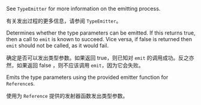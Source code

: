 See `TypeEmitter` for more information on the emitting process.

有关发出过程的更多信息，请参阅 `TypeEmitter`。

Determines whether the type parameters can be emitted. If this returns true, then a call to
`emit` is known to succeed. Vice versa, if false is returned then `emit` should not be
called, as it would fail.

确定是否可以发出类型参数。如果返回 true，则已知对 `emit` 的调用成功。反之亦然，如果返回 false
，则不应该调用 `emit`，因为它会失败。

Emits the type parameters using the provided emitter function for `Reference`s.

使用为 `Reference` 提供的发射器函数发出类型参数。